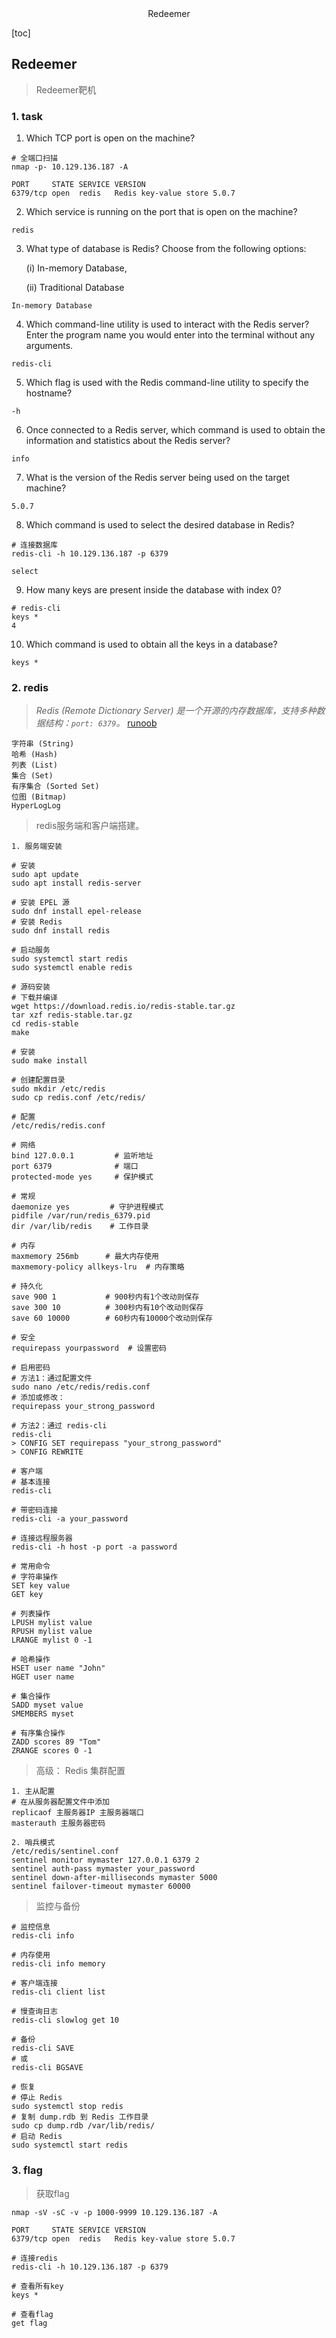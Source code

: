<center>Redeemer</center>







[toc]







## Redeemer

> Redeemer靶机







### 1. task

1. Which TCP port is open on the machine?

```shell
# 全端口扫描
nmap -p- 10.129.136.187 -A

PORT     STATE SERVICE VERSION
6379/tcp open  redis   Redis key-value store 5.0.7
```

2. Which service is running on the port that is open on the machine?

```shell
redis
```

3. What type of database is Redis? Choose from the following options:

    (i) In-memory Database,

    (ii) Traditional Database

```shell
In-memory Database
```

4. Which command-line utility is used to interact with the Redis server? Enter the program name you would enter into the terminal without any arguments.

```shell
redis-cli
```

5. Which flag is used with the Redis command-line utility to specify the hostname?

```shelll
-h
```

6. Once connected to a Redis server, which command is used to obtain the information and statistics about the Redis server?

```shell
info
```

7. What is the version of the Redis server being used on the target machine?

```shell
5.0.7
```

8. Which command is used to select the desired database in Redis?

```shell
# 连接数据库
redis-cli -h 10.129.136.187 -p 6379

select
```

9. How many keys are present inside the database with index 0?

```shell
# redis-cli
keys *
4
```

10. Which command is used to obtain all the keys in a database?

```shelll
keys *
```





### 2. redis

> *Redis (Remote Dictionary Server) 是一个开源的内存数据库，支持多种数据结构：`port: 6379`。* [runoob](https://www.runoob.com/redis/redis-tutorial.html)

```shell
字符串 (String)
哈希 (Hash)
列表 (List)
集合 (Set)
有序集合 (Sorted Set)
位图 (Bitmap)
HyperLogLog
```

> redis服务端和客户端搭建。

```shell
1. 服务端安装

# 安装
sudo apt update
sudo apt install redis-server

# 安装 EPEL 源
sudo dnf install epel-release
# 安装 Redis
sudo dnf install redis

# 启动服务
sudo systemctl start redis
sudo systemctl enable redis

# 源码安装
# 下载并编译
wget https://download.redis.io/redis-stable.tar.gz
tar xzf redis-stable.tar.gz
cd redis-stable
make

# 安装
sudo make install

# 创建配置目录
sudo mkdir /etc/redis
sudo cp redis.conf /etc/redis/

# 配置
/etc/redis/redis.conf
```

```shell
# 网络
bind 127.0.0.1         # 监听地址
port 6379              # 端口
protected-mode yes     # 保护模式

# 常规
daemonize yes         # 守护进程模式
pidfile /var/run/redis_6379.pid
dir /var/lib/redis    # 工作目录

# 内存
maxmemory 256mb      # 最大内存使用
maxmemory-policy allkeys-lru  # 内存策略

# 持久化
save 900 1           # 900秒内有1个改动则保存
save 300 10          # 300秒内有10个改动则保存
save 60 10000        # 60秒内有10000个改动则保存

# 安全
requirepass yourpassword  # 设置密码
```

```shell
# 启用密码
# 方法1：通过配置文件
sudo nano /etc/redis/redis.conf
# 添加或修改：
requirepass your_strong_password

# 方法2：通过 redis-cli
redis-cli
> CONFIG SET requirepass "your_strong_password"
> CONFIG REWRITE
```

```shell
# 客户端
# 基本连接
redis-cli

# 带密码连接
redis-cli -a your_password

# 连接远程服务器
redis-cli -h host -p port -a password
```

```shell
# 常用命令
# 字符串操作
SET key value
GET key

# 列表操作
LPUSH mylist value
RPUSH mylist value
LRANGE mylist 0 -1

# 哈希操作
HSET user name "John"
HGET user name

# 集合操作
SADD myset value
SMEMBERS myset

# 有序集合操作
ZADD scores 89 "Tom"
ZRANGE scores 0 -1
```

> 高级： Redis 集群配置

```shell
1. 主从配置
# 在从服务器配置文件中添加
replicaof 主服务器IP 主服务器端口
masterauth 主服务器密码

2. 哨兵模式
/etc/redis/sentinel.conf
sentinel monitor mymaster 127.0.0.1 6379 2
sentinel auth-pass mymaster your_password
sentinel down-after-milliseconds mymaster 5000
sentinel failover-timeout mymaster 60000
```

> 监控与备份

```shell
# 监控信息
redis-cli info

# 内存使用
redis-cli info memory

# 客户端连接
redis-cli client list

# 慢查询日志
redis-cli slowlog get 10

# 备份
redis-cli SAVE
# 或
redis-cli BGSAVE

# 恢复
# 停止 Redis
sudo systemctl stop redis
# 复制 dump.rdb 到 Redis 工作目录
sudo cp dump.rdb /var/lib/redis/
# 启动 Redis
sudo systemctl start redis
```







### 3. flag

> 获取flag

```shell
nmap -sV -sC -v -p 1000-9999 10.129.136.187 -A

PORT     STATE SERVICE VERSION
6379/tcp open  redis   Redis key-value store 5.0.7

# 连接redis
redis-cli -h 10.129.136.187 -p 6379

# 查看所有key
keys *

# 查看flag
get flag
```

